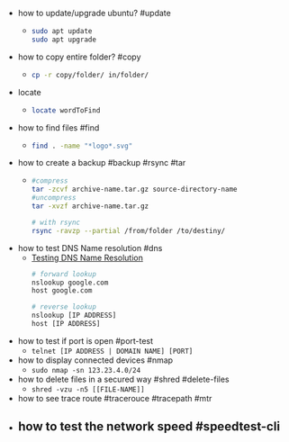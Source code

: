 - how to update/upgrade ubuntu? #update
	- ```sh
	  sudo apt update
	  sudo apt upgrade
	  ```
- how to copy entire folder? #copy
	- ```sh 
	  cp -r copy/folder/ in/folder/
	  ```
- locate
	- ```sh
	  locate wordToFind
	  ```
- how to find files #find
	- ```sh
	  find . -name "*logo*.svg"
	  ```
- how to create a backup #backup #rsync #tar
	- ```sh
	  #compress
	  tar -zcvf archive-name.tar.gz source-directory-name
	  #uncompress
	  tar -xvzf archive-name.tar.gz
	  
	  # with rsync
	  rsync -ravzp --partial /from/folder /to/destiny/
	  ```
- how to test DNS Name resolution #dns
	- [Testing DNS Name Resolution](https://wiki.samba.org/index.php/Testing_the_DNS_Name_Resolution#:~:text=To%20verify%20that%20your%20DNS,available%20on%20Linux%20and%20Windows.) 
	  ```sh
	  # forward lookup
	  nslookup google.com
	  host google.com
	  
	  # reverse lookup
	  nslookup [IP ADDRESS]
	  host [IP ADDRESS]
	  ```
- how to test if port is open #port-test
	- `telnet [IP ADDRESS | DOMAIN NAME] [PORT]`
- how to display connected devices #nmap
	- `sudo nmap -sn 123.23.4.0/24`
- how to delete files in a secured way #shred #delete-files
	- `shred -vzu -n5 [[FILE-NAME]]`
- how to see trace route #tracerouce #tracepath #mtr
- how to test the network speed #speedtest-cli
	-